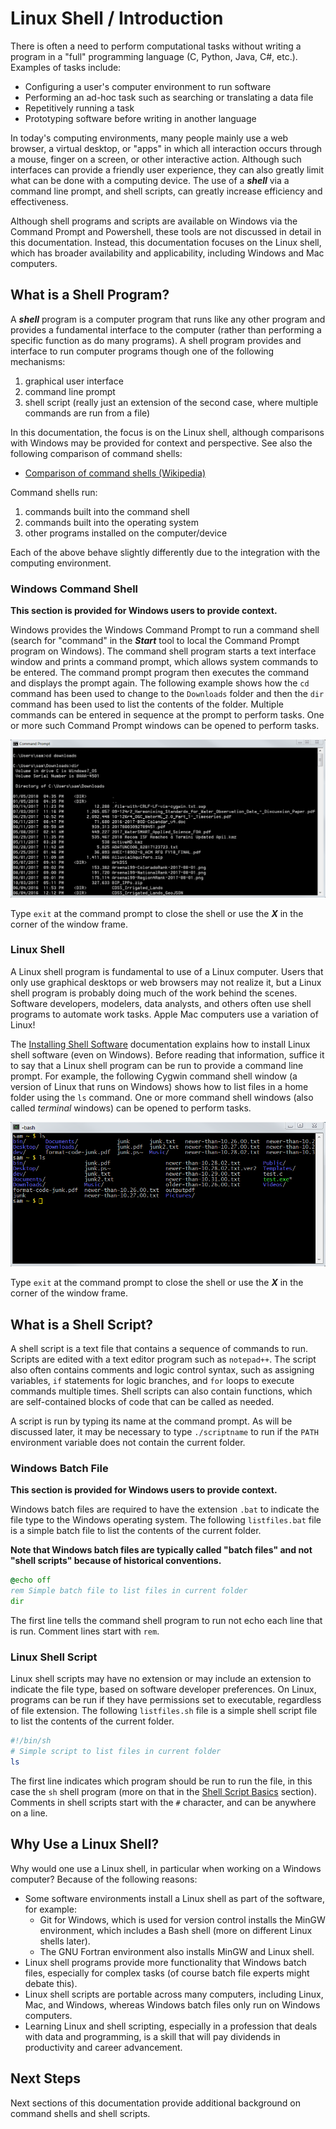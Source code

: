 # Linux Shell / Introduction #

There is often a need to perform computational tasks without writing a program in a
"full" programming language (C, Python, Java, C#, etc.).
Examples of tasks include:

* Configuring a user's computer environment to run software
* Performing an ad-hoc task such as searching or translating a data file
* Repetitively running a task
* Prototyping software before writing in another language

In today's computing environments, many people mainly use a web browser,
a virtual desktop, or "apps" in which all interaction occurs through a mouse, finger on a screen, or other interactive action.
Although such interfaces can provide a friendly user experience,
they can also greatly limit what can be done with a computing device.
The use of a ***shell*** via a command line prompt, and shell scripts, can greatly increase efficiency and effectiveness.

Although shell programs and scripts are available on Windows via the Command Prompt and Powershell,
these tools are not discussed in detail in this documentation.
Instead, this documentation focuses on the Linux shell, which has broader availability and applicability,
including Windows and Mac computers.

## What is a Shell Program? ##

A ***shell*** program is a computer program that runs like any other program and provides
a fundamental interface to the computer (rather than performing a specific function as do many programs).
A shell program provides and interface to run computer programs though one of the following mechanisms:

1. graphical user interface
2. command line prompt
3. shell script (really just an extension of the second case, where multiple commands are run from a file)

In this documentation, the focus is on the Linux shell, although comparisons with Windows may be provided for context and perspective.
See also the following comparison of command shells:

* [Comparison of command shells (Wikipedia)](https://en.wikipedia.org/wiki/Comparison_of_command_shells)

Command shells run:

1. commands built into the command shell
2. commands built into the operating system
3. other programs installed on the computer/device

Each of the above behave slightly differently due to the integration with the computing environment.

### Windows Command Shell ###

**This section is provided for Windows users to provide context.**

Windows provides the Windows Command Prompt to run a command shell
(search for "command" in the ***Start*** tool to local the Command Prompt program on Windows).
The command shell program starts a text interface window and
prints a command prompt, which allows system commands to be entered.
The command prompt program then executes the command and displays the prompt again.
The following example shows how the `cd` command has been used to change to the `Downloads` folder
and then the `dir` command has been used to list the contents of the folder.
Multiple commands can be entered in sequence at the prompt to perform tasks.
One or more such Command Prompt windows can be opened to perform tasks.

![Windows command shell](introduction-images/windows-command-prompt1.png)

Type `exit` at the command prompt to close the shell or use the ***X*** in the corner of the window frame.

### Linux Shell ###

A Linux shell program is fundamental to use of a Linux computer.
Users that only use graphical desktops or web browsers may not realize it,
but a Linux shell program is probably doing much of the work behind the scenes.
Software developers, modelers, data analysts, and others often use shell programs to automate work tasks.
Apple Mac computers use a variation of Linux!

The [Installing Shell Software](install) documentation explains how to install Linux shell software (even on Windows).
Before reading that information, suffice it to say that a Linux shell program can be run to provide a command line prompt.
For example, the following Cygwin command shell window (a version of Linux that runs on Windows)
shows how to list files in a home folder using the `ls` command.
One or more command shell windows (also called *terminal* windows) can be opened to perform tasks.

![Windows command shell](introduction-images/linux-shell-prompt1.png)

Type `exit` at the command prompt to close the shell or use the ***X*** in the corner of the window frame.

## What is a Shell Script? ##

A shell script is a text file that contains a sequence of commands to run.
Scripts are edited with a text editor program such as `notepad++`.
The script also often contains comments and logic control syntax, such as assigning variables, `if` statements for logic branches,
and `for` loops to execute commands multiple times.
Shell scripts can also contain functions, which are self-contained blocks of code that can be called as needed.

A script is run by typing its name at the command prompt.
As will be discussed later, it may be necessary to type `./scriptname` to run if the `PATH` environment variable does not contain the current folder.

### Windows Batch File ###

**This section is provided for Windows users to provide context.**

Windows batch files are required to have the extension `.bat` to indicate the file type to the Windows operating system.
The following `listfiles.bat` file is a simple batch file to list the contents of the current folder.

**Note that Windows batch files are typically called "batch files" and not "shell scripts" because of historical conventions.**


```bat
@echo off
rem Simple batch file to list files in current folder
dir
```

The first line tells the command shell program to run not echo each line that is run.
Comment lines start with `rem`.

### Linux Shell Script ###

Linux shell scripts may have no extension or may include an extension to indicate the file type,
based on software developer preferences.
On Linux, programs can be run if they have permissions set to executable, regardless of file extension.
The following `listfiles.sh` file is a simple shell script file to list the contents of the current folder.

```sh
#!/bin/sh
# Simple script to list files in current folder
ls
```

The first line indicates which program should be run to run the file, in this case the `sh` shell program
(more on that in the [Shell Script Basics](shell-script-basics) section).
Comments in shell scripts start with the `#` character, and can be anywhere on a line.

## Why Use a Linux Shell? ##

Why would one use a Linux shell, in particular when working on a Windows computer?
Because of the following reasons:

* Some software environments install a Linux shell as part of the software, for example:
	+ Git for Windows, which is used for version control installs the MinGW environment,
	which includes a Bash shell (more on different Linux shells later).
	+ The GNU Fortran environment also installs MinGW and Linux shell.
* Linux shell programs provide more functionality that Windows batch files, especially for complex tasks
(of course batch file experts might debate this).
* Linux shell scripts are portable across many computers, including Linux, Mac, and Windows, whereas
Windows batch files only run on Windows computers.
* Learning Linux and shell scripting, especially in a profession that deals with data and programming,
is a skill that will pay dividends in productivity and career advancement.

## Next Steps

Next sections of this documentation provide additional background on command shells and shell scripts.

